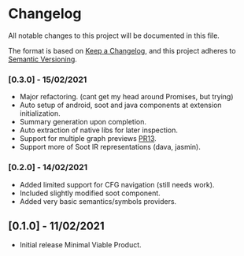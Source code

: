 # Changelog
All notable changes to this project will be documented in this file.

The format is based on [Keep a Changelog](https://keepachangelog.com/en/1.0.0/),
and this project adheres to [Semantic Versioning](https://semver.org/spec/v2.0.0.html).

### [0.3.0] - 15/02/2021

* Major refactoring. (cant get my head around Promises, but trying)
* Auto setup of android, soot and java components at extension initialization.
* Summary generation upon completion.
* Auto extraction of native libs for later inspection.
* Support for multiple graph previews [PR13](https://github.com/tintinweb/vscode-interactive-graphviz/pull/13).
* Support more of Soot IR representations (dava, jasmin).

### [0.2.0] - 14/02/2021

* Added limited support for CFG navigation (still needs work).
* Included slightly modified soot component.
* Added very basic semantics/symbols providers.
## [0.1.0] - 11/02/2021

* Initial release Minimal Viable Product.


